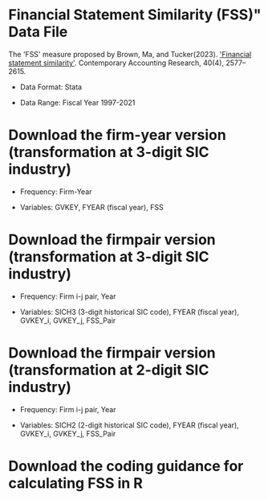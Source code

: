 # Financial Statement Similarity (FSS)" Data File
<p>The 'FSS' measure proposed by Brown, Ma, and Tucker(2023). <a href ="https://doi.org/10.1111/1911-3846.12885">'Financial statement similarity'</a>. Contemporary Accounting Research, 40(4), 2577–2615. </p>

- Data Format: Stata

- Data Range: Fiscal Year 1997-2021

# Download the firm-year version (transformation at 3-digit SIC industry)
- Frequency: Firm-Year

- Variables: GVKEY, FYEAR (fiscal year), FSS

# Download the firmpair version (transformation at 3-digit SIC industry)
- Frequency: Firm i-j pair, Year

- Variables: SICH3 (3-digit historical SIC code), FYEAR (fiscal year), GVKEY_i, GVKEY_j, FSS_Pair

# Download the firmpair version (transformation at 2-digit SIC industry)
- Frequency: Firm i-j pair, Year

- Variables: SICH2 (2-digit historical SIC code), FYEAR (fiscal year), GVKEY_i, GVKEY_j, FSS_Pair

# Download the coding guidance for calculating FSS in R
